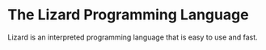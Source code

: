 # The Lizard Programming Language
Lizard is an interpreted programming language that is easy to use and fast.